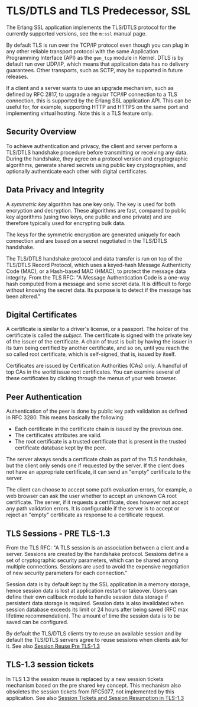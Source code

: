 # TLS/DTLS and TLS Predecessor, SSL

The Erlang SSL application implements the TLS/DTLS protocol for the currently supported versions, see the `m:ssl` manual page.

By default TLS is run over the TCP/IP protocol even though you can plug in any other reliable transport protocol with the same Application Programming Interface (API) as the `gen_tcp` module in Kernel. DTLS is by default run over UDP/IP, which means that application data has no delivery guarantees. Other transports, such as SCTP, may be supported in future releases.

If a client and a server wants to use an upgrade mechanism, such as defined by RFC 2817, to upgrade a regular TCP/IP connection to a TLS connection, this is supported by the Erlang SSL application API. This can be useful for, for example, supporting HTTP and HTTPS on the same port and implementing virtual hosting. Note this is a TLS feature only.

## Security Overview

To achieve authentication and privacy, the client and server perform a TLS/DTLS handshake procedure before transmitting or receiving any data. During the handshake, they agree on a protocol version and cryptographic algorithms, generate shared secrets using public key cryptographies, and optionally authenticate each other with digital certificates.

## Data Privacy and Integrity

A *symmetric key* algorithm has one key only. The key is used for both encryption and decryption. These algorithms are fast, compared to public key algorithms (using two keys, one public and one private) and are therefore typically used for encrypting bulk data.

The keys for the symmetric encryption are generated uniquely for each connection and are based on a secret negotiated in the TLS/DTLS handshake.

The TLS/DTLS handshake protocol and data transfer is run on top of the TLS/DTLS Record Protocol, which uses a keyed-hash Message Authenticity Code (MAC), or a Hash-based MAC (HMAC), to protect the message data integrity. From the TLS RFC: "A Message Authentication Code is a one-way hash computed from a message and some secret data. It is difficult to forge without knowing the secret data. Its purpose is to detect if the message has been altered."

## Digital Certificates

A certificate is similar to a driver's license, or a passport. The holder of the certificate is called the *subject*. The certificate is signed with the private key of the issuer of the certificate. A chain of trust is built by having the issuer in its turn being certified by another certificate, and so on, until you reach the so called root certificate, which is self-signed, that is, issued by itself.

Certificates are issued by Certification Authorities (CAs) only. A handful of top CAs in the world issue root certificates. You can examine several of these certificates by clicking through the menus of your web browser.

## Peer Authentication

Authentication of the peer is done by public key path validation as defined in RFC 3280. This means basically the following:

* Each certificate in the certificate chain is issued by the previous one.
* The certificates attributes are valid.
* The root certificate is a trusted certificate that is present in the trusted certificate database kept by the peer.

The server always sends a certificate chain as part of the TLS handshake, but the client only sends one if requested by the server. If the client does not have an appropriate certificate, it can send an "empty" certificate to the server.

The client can choose to accept some path evaluation errors, for example, a web browser can ask the user whether to accept an unknown CA root certificate. The server, if it requests a certificate, does however not accept any path validation errors. It is configurable if the server is to accept or reject an "empty" certificate as response to a certificate request.

## TLS Sessions - PRE TLS-1.3

From the TLS RFC: "A TLS session is an association between a client and a server. Sessions are created by the handshake protocol. Sessions define a set of cryptographic security parameters, which can be shared among multiple connections. Sessions are used to avoid the expensive negotiation of new security parameters for each connection."

Session data is by default kept by the SSL application in a memory storage, hence session data is lost at application restart or takeover. Users can define their own callback module to handle session data storage if persistent data storage is required. Session data is also invalidated when session database exceeds its limit or 24 hours after being saved (RFC max lifetime recommendation). The amount of time the session data is to be saved can be configured.

By default the TLS/DTLS clients try to reuse an available session and by default the TLS/DTLS servers agree to reuse sessions when clients ask for it. See also [Session Reuse Pre TLS-1.3](using_ssl.md#session-reuse-pre-tls-1-3)

## TLS-1.3 session tickets

In TLS 1.3 the session reuse is replaced by a new session tickets mechanism based on the pre shared key concept. This mechanism also obsoletes the session tickets from RFC5077, not implemented by this application. See also [Session Tickets and Session Resumption in TLS-1.3](using_ssl.md#session-tickets-and-session-resumption-in-tls-1-3)
